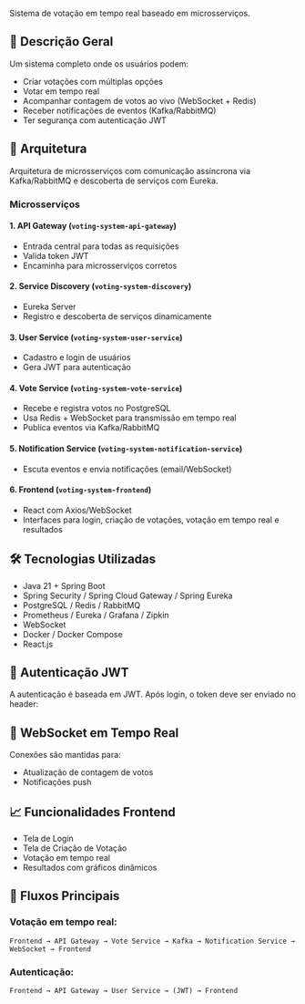 Sistema de votação em tempo real baseado em microsserviços.

## 📌 Descrição Geral

Um sistema completo onde os usuários podem:

* Criar votações com múltiplas opções
* Votar em tempo real
* Acompanhar contagem de votos ao vivo (WebSocket + Redis)
* Receber notificações de eventos (Kafka/RabbitMQ)
* Ter segurança com autenticação JWT

## 🧱 Arquitetura

Arquitetura de microsserviços com comunicação assíncrona via Kafka/RabbitMQ e descoberta de serviços com Eureka.

### Microsserviços

#### 1. API Gateway (`voting-system-api-gateway`)

* Entrada central para todas as requisições
* Valida token JWT
* Encaminha para microsserviços corretos

#### 2. Service Discovery (`voting-system-discovery`)

* Eureka Server
* Registro e descoberta de serviços dinamicamente

#### 3. User Service (`voting-system-user-service`)

* Cadastro e login de usuários
* Gera JWT para autenticação

#### 4. Vote Service (`voting-system-vote-service`)

* Recebe e registra votos no PostgreSQL
* Usa Redis + WebSocket para transmissão em tempo real
* Publica eventos via Kafka/RabbitMQ

#### 5. Notification Service (`voting-system-notification-service`)

* Escuta eventos e envia notificações (email/WebSocket)

#### 6. Frontend (`voting-system-frontend`)

* React com Axios/WebSocket
* Interfaces para login, criação de votações, votação em tempo real e resultados

## 🛠 Tecnologias Utilizadas

* Java 21 + Spring Boot
* Spring Security / Spring Cloud Gateway / Spring Eureka
* PostgreSQL / Redis / RabbitMQ
* Prometheus / Eureka / Grafana / Zipkin
* WebSocket
* Docker / Docker Compose
* React.js

## 🔐 Autenticação JWT

A autenticação é baseada em JWT. Após login, o token deve ser enviado no header:

## 🔄 WebSocket em Tempo Real

Conexões são mantidas para:

* Atualização de contagem de votos
* Notificações push


## 📈 Funcionalidades Frontend

* Tela de Login
* Tela de Criação de Votação
* Votação em tempo real
* Resultados com gráficos dinâmicos

## 🔄 Fluxos Principais

### Votação em tempo real:

```
Frontend → API Gateway → Vote Service → Kafka → Notification Service → WebSocket → Frontend
```

### Autenticação:

```
Frontend → API Gateway → User Service → (JWT) → Frontend
```
